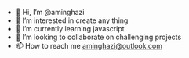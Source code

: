 - 👋 Hi, I’m @aminghazi
- 👀 I’m interested in create any thing
- 🌱 I’m currently learning javascript
- 💞️ I’m looking to collaborate on challenging projects
- 📫 How to reach me aminghazi@outlook.com

<!---
aminghazi/aminghazi is a ✨ special ✨ repository because its `README.md` (this file) appears on your GitHub profile.
You can click the Preview link to take a look at your changes.
--->

